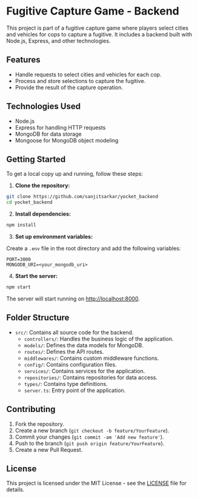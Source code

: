 # Fugitive Capture Game - Backend

This project is part of a fugitive capture game where players select cities and vehicles for cops to capture a fugitive. It includes a backend built with Node.js, Express, and other technologies.

## Features

- Handle requests to select cities and vehicles for each cop.
- Process and store selections to capture the fugitive.
- Provide the result of the capture operation.

## Technologies Used

- Node.js
- Express for handling HTTP requests
- MongoDB for data storage
- Mongoose for MongoDB object modeling

## Getting Started

To get a local copy up and running, follow these steps:

1. **Clone the repository:**

```bash
git clone https://github.com/sanjitsarkar/yocket_backend
cd yocket_backend
```

2. **Install dependencies:**

```bash
npm install
```

3. **Set up environment variables:**

Create a `.env` file in the root directory and add the following variables:

```plaintext
PORT=3000
MONGODB_URI=<your_mongodb_uri>
```

4. **Start the server:**

```bash
npm start
```

The server will start running on [http://localhost:8000](http://localhost:8000).

## Folder Structure

- `src/`: Contains all source code for the backend.
  - `controllers/`: Handles the business logic of the application.
  - `models/`: Defines the data models for MongoDB.
  - `routes/`: Defines the API routes.
  - `middlewares/`: Contains custom middleware functions.
  - `config/`: Contains configuration files.
  - `services/`: Contains services for the application.
  - `repositories/`: Contains repositories for data access.
  - `types/`: Contains type definitions.
  - `server.ts`: Entry point of the application.

## Contributing

1. Fork the repository.
2. Create a new branch (`git checkout -b feature/YourFeature`).
3. Commit your changes (`git commit -am 'Add new feature'`).
4. Push to the branch (`git push origin feature/YourFeature`).
5. Create a new Pull Request.

## License

This project is licensed under the MIT License - see the [LICENSE](./LICENSE) file for details.

